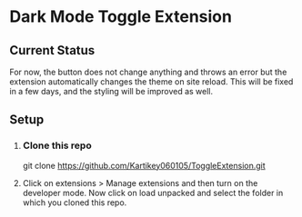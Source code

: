 # Dark Mode Toggle Extension

## Current Status
For now, the button does not change anything and throws an error but the extension automatically changes the theme on site reload. This will be fixed in a few days, and the styling will be improved as well.

## Setup
1. ### Clone this repo
   git clone https://github.com/Kartikey060105/ToggleExtension.git
  
2. Click on extensions > Manage extensions and then turn on the developer mode.
   Now click on load unpacked and select the folder in which you cloned this repo.
